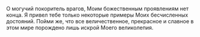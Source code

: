 О могучий покоритель врагов, Моим божественным проявлениям нет конца. Я привел тебе только некоторые примеры Моих бесчисленных достояний. Пойми же, что все величественное, прекрасное и славное в этом мире порождено лишь искрой Моего великолепия.